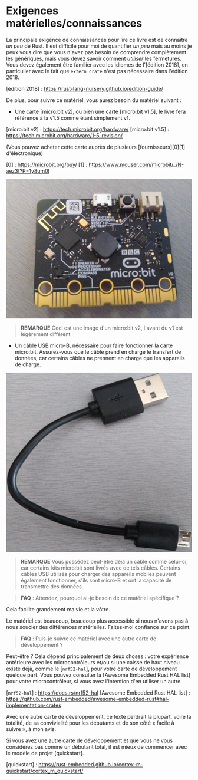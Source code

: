 # Exigences matérielles/connaissances

La principale exigence de connaissances pour lire ce livre est de connaître *un peu* de Rust. Il est
difficile pour moi de quantifier *un peu* mais au moins je peux vous dire que vous n'avez pas besoin
de comprendre complètement les génériques, mais vous devez savoir comment *utiliser* les fermetures. Vous devez également
être familier avec les idiomes de l'[édition 2018], en particulier
avec le fait que `extern crate` n'est pas nécessaire dans l'édition 2018.

[édition 2018] : https://rust-lang-nursery.github.io/edition-guide/

De plus, pour suivre ce matériel, vous aurez besoin du matériel suivant :

- Une carte [micro:bit v2], ou bien une carte [micro:bit v1.5], le livre
fera référence à la v1.5 comme étant simplement v1.

[micro:bit v2] : https://tech.microbit.org/hardware/
[micro:bit v1.5] : https://tech.microbit.org/hardware/1-5-revision/

(Vous pouvez acheter cette carte auprès de plusieurs [fournisseurs][0][1] d'électronique)

[0] : https://microbit.org/buy/
[1] : https://www.mouser.com/microbit/_/N-aez3t?P=1y8um0l

<p align="center">
<img title="micro:bit" src="../assets/microbit-v2.jpg">
</p>

> **REMARQUE** Ceci est une image d'un micro:bit v2, l'avant du v1 est légèrement différent

- Un câble USB micro-B, nécessaire pour faire fonctionner la carte micro:bit.
Assurez-vous que le câble prend en charge le transfert de données, car certains câbles ne prennent en charge que les appareils de charge.

<p align="center">
<img title="câble USB micro-B" src="../assets/usb-cable.jpg">
</p>

> **REMARQUE** Vous possédez peut-être déjà un câble comme celui-ci, car certains kits micro:bit sont livrés avec de tels câbles.
> Certains câbles USB utilisés pour charger des appareils mobiles peuvent également fonctionner, s'ils sont micro-B et ont la
> capacité de transmettre des données.

> **FAQ** : Attendez, pourquoi ai-je besoin de ce matériel spécifique ?

Cela facilite grandement ma vie et la vôtre.

Le matériel est beaucoup, beaucoup plus accessible si nous n'avons pas à nous soucier des différences matérielles.
Faites-moi confiance sur ce point.

> **FAQ** : Puis-je suivre ce matériel avec une autre carte de développement ?

Peut-être ? Cela dépend principalement de deux choses : votre expérience antérieure avec les microcontrôleurs et/ou
si une caisse de haut niveau existe déjà, comme le [`nrf52-hal`], pour votre carte de développement
quelque part. Vous pouvez consulter la [Awesome Embedded Rust HAL list] pour votre microcontrôleur,
si vous avez l'intention d'en utiliser un autre.

[`nrf52-hal`] : https://docs.rs/nrf52-hal
[Awesome Embedded Rust HAL list] : https://github.com/rust-embedded/awesome-embedded-rust#hal-implementation-crates

Avec une autre carte de développement, ce texte perdrait la plupart, voire la totalité, de sa convivialité pour les débutants
et de son côté « facile à suivre », à mon avis.

Si vous avez une autre carte de développement et que vous ne vous considérez pas comme un débutant total, il est
mieux de commencer avec le modèle de projet [quickstart].

[quickstart] : https://rust-embedded.github.io/cortex-m-quickstart/cortex_m_quickstart/